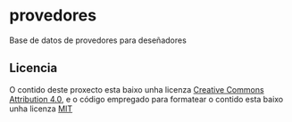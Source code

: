 # provedores
Base de datos de provedores para deseñadores

## Licencia

O contido deste proxecto esta baixo unha licenza [Creative Commons Attribution 4.0](https://creativecommons.org/licenses/by/4.0/deed.gl), e o código empregado para formatear o contido esta baixo unha licenza [MIT](https://opensource.org/licenses/MIT)
